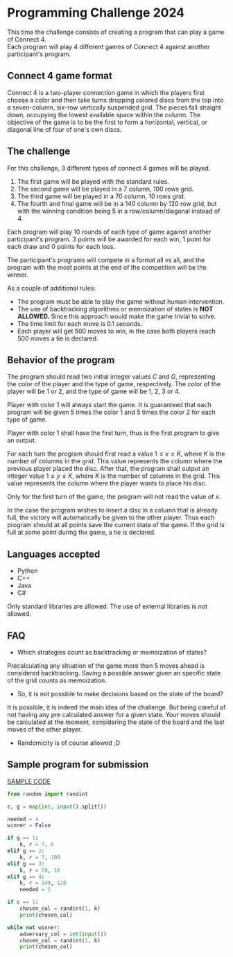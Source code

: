 # Programming Challenge 2024

This time the challenge consists of creating a program that can play a game of Connect 4.<br>
Each program will play 4 different games of Connect 4 against another participant's program.<br>

## Connect 4 game format 

Connect 4 is a two-player connection game in which the players first choose a color and then take turns dropping colored discs from the top into a seven-column, six-row vertically suspended grid. The pieces fall straight down, occupying the lowest available space within the column. The objective of the game is to be the first to form a horizontal, vertical, or diagonal line of four of one's own discs. 

## The challenge

For this challenge, 3 different types of connect 4 games will be played.  
1. The first game will be played with the standard rules. 
2. The second game will be played in a 7 column, 100 rows grid.
3. The third game will be played in a 70 column, 10 rows grid.
4. The fourth and final game will be in a 140 column by 120 row grid, but with the winning condition being 5 in a row/column/diagonal instead of 4.

Each program will play 10 rounds of each type of game against another participant's program. 3 points will be awarded for each win, 1 point for each draw and 0 points for each loss. 

The participant's programs will compete in a format all vs all, and the program with the most points at the end of the competition will be the winner.

As a couple of additional rules:
- The program must be able to play the game without human intervention.
- The use of backtracking algorithms or memoization of states is **NOT ALLOWED.** Since this approach would make the game trivial to solve.
- The time limit for each move is 0.1 seconds.
- Each player will get 500 moves to win, in the case both players reach 500 moves a tie is declared.

## Behavior of the program 
The program should read two initial integer values $C$ and $G$, representing the color of the player and the type of game, respectively. The color of the player will be 1 or 2, and the type of game will be 1, 2, 3 or 4.

Player with color 1 will always start the game.
It is guaranteed that each program will be given 5 times the color 1 and 5 times the color 2 for each type of game.

Player with color 1 shall have the first turn, thus is the first program to give an output.

For each turn the program should first read a value $1 \leq x \leq K$, where $K$ is the number of columns in the grid. This value represents the column where the previous player placed the disc.
After that, the program shall output an integer value $1 \leq y \leq K$, where $K$ is the number of columns in the grid. This value represents the column where the player wants to place his disc.

Only for the first turn of the game, the program will not read the value of $x$.

In the case the program wishes to insert a disc in a column that is already full, the victory will automatically be given to the other player. Thus each program should at all points save the current state of the game.
If the grid is full at some point during the game, a tie is declared.

## Languages accepted ##
- Python
- C++
- Java
- C#

Only standard libraries are allowed. The use of external libraries is not allowed.

## FAQ

- Which strategies count as backtracking or memoization of states?

Precalculating any situation of the game more than 5 moves ahead is considered backtracking.
Saving a possible answer given an specific state of the grid counts as memoization.

- So, it is not possible to make decisions based on the state of the board?

It is possible, it is indeed the main idea of the challenge. But being careful of not having any pre calculated answer for a given state.
Your moves should be calculated at the moment, considering the state of the board and the last moves of the other player.

- Randomicity is of course allowed ;D


## Sample program for submission

[SAMPLE CODE](sample.py)
```python
from random import randint

c, g = map(int, input().split())

needed = 4
winner = False

if g == 1:
    k, r = 7, 6
elif g == 2:
    k, r = 7, 100
elif g == 3:
    k, r = 70, 10
elif g == 4:
    k, r = 140, 120
    needed = 5

if c == 1:
    chosen_col = randint(1, k)
    print(chosen_col)

while not winner:
    adversary_col = int(input())
    chosen_col = randint(1, k)
    print(chosen_col)
```